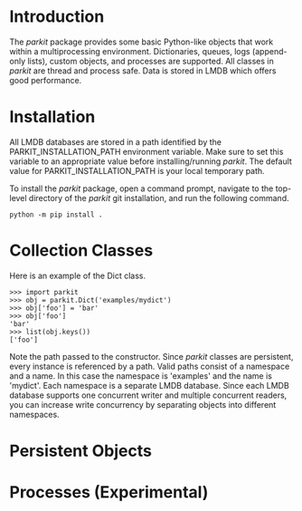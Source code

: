 # Introduction
The *parkit* package provides some basic Python-like objects that work within a multiprocessing environment. Dictionaries, queues, logs (append-only lists), custom objects, and processes are supported. All classes in *parkit* are thread and process safe. Data is stored in LMDB which offers good performance.

# Installation
All LMDB databases are stored in a path identified by the PARKIT_INSTALLATION_PATH environment variable. Make sure to set this variable to an appropriate value before installing/running *parkit*. The default value for PARKIT_INSTALLATION_PATH is your local temporary path.

To install the *parkit* package, open a command prompt, navigate to the top-level directory of the *parkit* git installation, and run the following command.
```
python -m pip install .
```

# Collection Classes
Here is an example of the Dict class.
```
>>> import parkit
>>> obj = parkit.Dict('examples/mydict')
>>> obj['foo'] = 'bar'
>>> obj['foo']
'bar'
>>> list(obj.keys())
['foo']
```
Note the path passed to the constructor. Since *parkit* classes are persistent, every instance is referenced by a path. Valid paths consist of a namespace and a name. In this case the namespace is 'examples' and the name is 'mydict'. Each namespace is a separate LMDB database. Since each LMDB database supports one concurrent writer and multiple concurrent readers, you can increase write concurrency by separating objects into different namespaces.

# Persistent Objects

# Processes (Experimental)




